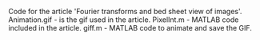 Code for the article 'Fourier transforms and bed sheet view of images'.
Animation.gif - is the gif used in the article.
PixelInt.m - MATLAB code included in the article.
giff.m - MATLAB code to animate and save the GIF.

